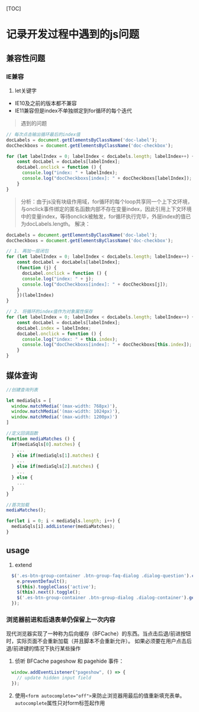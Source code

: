 [TOC]

# 记录开发过程中遇到的js问题

## 兼容性问题
### IE兼容
1. let关键字
  + IE10及之前的版本都不兼容
  + IE11兼容但是index不单独绑定到for循环的每个迭代

> 遇到的问题
```js
// 每次点击输出循环最后的index值
docLabels = document.getElementsByClassName('doc-label');
docCheckboxs = document.getElementsByClassName('doc-checkbox');

for (let labelIndex = 0; labelIndex < docLabels.length; labelIndex++) {
    const docLabel = docLabels[labelIndex];
    docLabel.onclick = function () {
      console.log("index: " + labelIndex);
      console.log("docCheckboxs[index]: " + docCheckboxs[labelIndex]);
    }
}
```
> 分析：由于js没有块级作用域，for循环的每个loop共享同一个上下文环境，与onclick事件绑定的匿名函数内部不存在变量index，因此引用上下文环境中的变量index，等待onclick被触发，for循环执行完毕，外层index的值已为docLabels.length。
> 解决：
```js
docLabels = document.getElementsByClassName('doc-label');
docCheckboxs = document.getElementsByClassName('doc-checkbox');

// 1. 再加一层闭包
for (let labelIndex = 0; labelIndex < docLabels.length; labelIndex++) {
    const docLabel = docLabels[labelIndex];
    (function (j) {
      docLabel.onclick = function () {
      console.log("index: " + j);
      console.log("docCheckboxs[index]: " + docCheckboxs[j]);
    }
    })(labelIndex)
}

// 2. 将循环的index值作为对象属性保存
for (let labelIndex = 0; labelIndex < docLabels.length; labelIndex++) {
    const docLabel = docLabels[labelIndex];
    docLabel.index = labelIndex;
    docLabel.onclick = function () {
      console.log("index: " + this.index);
      console.log("docCheckboxs[index]: " + docCheckboxs[this.index]);
    }
}
```


## 媒体查询
```js
//创建查询列表

let mediaSqls = [
  window.matchMedia('(max-width: 768px)'),
  window.matchMedia('(max-width: 1024px)'),
  window.matchMedia('(max-width: 1200px)')
]

//定义回调函数
function mediaMatches () {
  if(mediaSqls[0].matches) {
    ...
  } else if(mediaSqls[1].matches) {
    ...
  } else if(mediaSqls[2].matches) {
    ...
  } else {
    ...
  }
}

//首次加载
mediaMatches();

for(let i = 0; i < mediaSqls.length; i++) {
  mediaSqls[i].addListener(mediaMatches);
}
```
## usage

1. extend

```js
  $('.es-btn-group-container .btn-group-faq-dialog .dialog-question').click(function (e) { 
    e.preventDefault();
    $(this).toggleClass('active');
    $(this).next().toggle();
    $('.es-btn-group-container .btn-group-dialog .dialog-container').getNiceScroll().onResize();
  });
```
### 浏览器前进和后退表单仍保留上一次内容
现代浏览器实现了一种称为后向缓存（BFCache）的东西。当点击后退/前进按钮时，实际页面不会重新加载（并且脚本不会重新允许）。
如果必须要在用户点击后退/前进键的情况下执行某些操作
1. 侦听 BFCache pageshow 和 pagehide 事件：
```js
  window.addEventListener("pageshow", () => {
    // update hidden input field
  });
```
2. 使用`<form autocomplete="off">`来防止浏览器用最后的值重新填充表单。`autocomplete`属性只对form标签起作用
